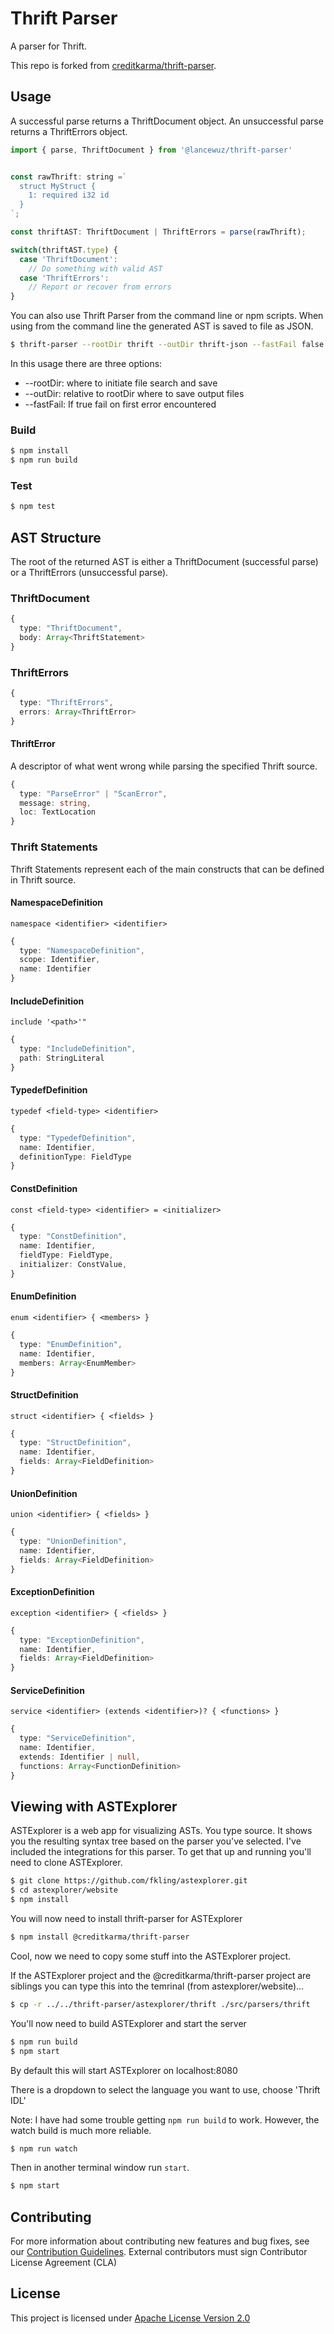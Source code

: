 # Thrift Parser

A parser for Thrift.

This repo is forked from [creditkarma/thrift-parser](https://github.com/creditkarma/thrift-parser).

## Usage

A successful parse returns a ThriftDocument object. An unsuccessful parse returns a ThriftErrors object.

```js
import { parse, ThriftDocument } from '@lancewuz/thrift-parser'


const rawThrift: string =`
  struct MyStruct {
    1: required i32 id
  }
`;

const thriftAST: ThriftDocument | ThriftErrors = parse(rawThrift);

switch(thriftAST.type) {
  case 'ThriftDocument':
    // Do something with valid AST
  case 'ThriftErrors':
    // Report or recover from errors
}
```

You can also use Thrift Parser from the command line or npm scripts. When using from the command line the generated AST is saved to file as JSON.

```sh
$ thrift-parser --rootDir thrift --outDir thrift-json --fastFail false some_file.thrift
```

In this usage there are three options:

* --rootDir: where to initiate file search and save
* --outDir: relative to rootDir where to save output files
* --fastFail: If true fail on first error encountered

### Build

```sh
$ npm install
$ npm run build
```

### Test

```sh
$ npm test
```

## AST Structure

The root of the returned AST is either a ThriftDocument (successful parse) or a ThriftErrors (unsuccessful parse).

### ThriftDocument

```typescript
{
  type: "ThriftDocument",
  body: Array<ThriftStatement>
}
```

### ThriftErrors

```typescript
{
  type: "ThriftErrors",
  errors: Array<ThriftError>
}
```

#### ThriftError

A descriptor of what went wrong while parsing the specified Thrift source.

```typescript
{
  type: "ParseError" | "ScanError",
  message: string,
  loc: TextLocation
}
```

### Thrift Statements

Thrift Statements represent each of the main constructs that can be defined in Thrift source.

#### NamespaceDefinition

```
namespace <identifier> <identifier>
```

```typescript
{
  type: "NamespaceDefinition",
  scope: Identifier,
  name: Identifier
}
```

#### IncludeDefinition

```
include '<path>'"
```

```typescript
{
  type: "IncludeDefinition",
  path: StringLiteral
}
```

#### TypedefDefinition

```
typedef <field-type> <identifier>
```

```typescript
{
  type: "TypedefDefinition",
  name: Identifier,
  definitionType: FieldType
}
```

#### ConstDefinition

```
const <field-type> <identifier> = <initializer>
```

```typescript
{
  type: "ConstDefinition",
  name: Identifier,
  fieldType: FieldType,
  initializer: ConstValue,
}
```

#### EnumDefinition

```
enum <identifier> { <members> }
```

```typescript
{
  type: "EnumDefinition",
  name: Identifier,
  members: Array<EnumMember>
}
```

#### StructDefinition

```
struct <identifier> { <fields> }
```

```typescript
{
  type: "StructDefinition",
  name: Identifier,
  fields: Array<FieldDefinition>
}
```

#### UnionDefinition

```
union <identifier> { <fields> }
```

```typescript
{
  type: "UnionDefinition",
  name: Identifier,
  fields: Array<FieldDefinition>
}
```

#### ExceptionDefinition

```
exception <identifier> { <fields> }
```

```typescript
{
  type: "ExceptionDefinition",
  name: Identifier,
  fields: Array<FieldDefinition>
}
```

#### ServiceDefinition

```
service <identifier> (extends <identifier>)? { <functions> }
```

```typescript
{
  type: "ServiceDefinition",
  name: Identifier,
  extends: Identifier | null,
  functions: Array<FunctionDefinition>
}
```

## Viewing with ASTExplorer

ASTExplorer is a web app for visualizing ASTs. You type source. It shows you the resulting syntax tree based on the parser you've selected. I've included the integrations for this parser. To get that up and running you'll need to clone ASTExplorer.

```sh
$ git clone https://github.com/fkling/astexplorer.git
$ cd astexplorer/website
$ npm install
```

You will now need to install thrift-parser for ASTExplorer

```sh
$ npm install @creditkarma/thrift-parser
```

Cool, now we need to copy some stuff into the ASTExplorer project.

If the ASTExplorer project and the @creditkarma/thrift-parser project are siblings you can type this into the temrinal (from astexplorer/website)...

```sh
$ cp -r ../../thrift-parser/astexplorer/thrift ./src/parsers/thrift
```

You'll now need to build ASTExplorer and start the server

```sh
$ npm run build
$ npm start
```

By default this will start ASTExplorer on localhost:8080

There is a dropdown to select the language you want to use, choose 'Thrift IDL'

Note: I have had some trouble getting `npm run build` to work. However, the watch build is much more reliable.

```sh
$ npm run watch
```

Then in another terminal window run `start`.

```sh
$ npm start
```

## Contributing

For more information about contributing new features and bug fixes, see our [Contribution Guidelines](https://github.com/creditkarma/CONTRIBUTING.md).
External contributors must sign Contributor License Agreement (CLA)

## License

This project is licensed under [Apache License Version 2.0](./LICENSE)
